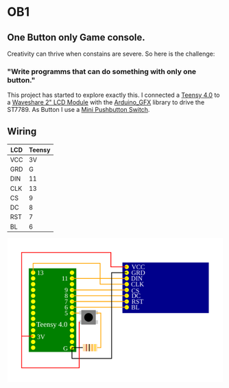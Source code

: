 # OB1
## One Button only Game console.

Creativity can thrive when constains are severe. 
So here is the challenge:

### "Write programms that can do something with only one button."

This project has started to explore exactly this.
I connected a [Teensy 4.0](https://www.pjrc.com/store/teensy40.html) to a 
[Waveshare 2" LCD Module](https://www.waveshare.com/wiki/2inch_LCD_Module) 
with the [Arduino_GFX](https://github.com/moononournation/Arduino_GFX) 
library to drive the ST7789. As Button I use a [Mini Pushbutton Switch](https://www.sparkfun.com/products/97).

## Wiring
| LCD | Teensy |
| --- | ------ |
| VCC | 3V     |
| GRD | G      |
| DIN | 11     |
| CLK | 13     |
| CS  | 9      |
| DC  | 8      |
| RST | 7      |
| BL  | 6      |

![Alt Wiring](./circuit.svg)